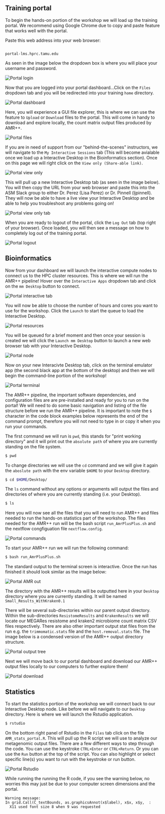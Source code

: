 ## Training portal

To begin the hands-on portion of the workshop we will load up the training portal. We recommend using Google Chrome due to copy and paste feature that works well with the portal.

Paste this web address into your web browser:

```

portal-lms.hprc.tamu.edu

```

As seen in the image below the dropdown box is where you will place your username and password.


![Portal login](./resources/portal-images/portal_login.png)


Now that you are logged into your portal dashboard...Click on the `Files` dropdown tab and you will be redirected into your training `home` directory.


![Portal dashboard](./resources/portal-images//portal_fileTab.png)


Here, you will experience a GUI file explorer, this is where we can use the feature to `Upload` or `Download` files to the portal. This will come in handy to download and explore locally, the count matrix output files produced by AMR++.


![Portal files](./resources/portal-images/portal_dashHomeDir.png)


If you are in need of support from our "behind-the-scenes" instructors, we will navigate to the `My Interactive Sessions` tab (This will become avialable once we load up a Interactive Desktop in the Bioinformatics section). Once on this page we will right click on the `View only (Share-able link)`.


![Portal view only](./resources/portal-images/portal_viewOnly.png)


This will pull up a new Interactive Desktop tab (as seen in the image below). You will then copy the URL from your web browser and paste this into the ASM Slack group to either Dr. Perez (Lisa Perez) or Dr. Pinnell (ljpinnell). They will now be able to have a live view your Interactive Desktop and be able to help you troubleshoot any problems going on!


![Portal view only tab](./resources/portal-images/portal_viewOnlyLink.png)


When you are ready to logout of the portal, click the `Log Out` tab (top right of your browser). Once loaded, you will then see a message on how to completely log out of the training portal.


![Portal logout](./resources/portal-images/portal_logout.png)


## Bioinformatics

Now from your dashboard we will launch the interactive compute nodes to connect us to the HPC cluster resources. This is where we will run the AMR++ pipeline! Hover over the `Interactive Apps` dropdown tab and click on the `mm Desktop` button to connect.


![Portal interactive tab](./resources/portal-images/portal_appTab.png)


You will now be able to choose the number of hours and cores you want to use for the workshop. Click the `Launch` to start the queue to load the Interactive Desktop.


![Portal resources](./resources/portal-images/portal_clusterRescs.png)


You will be queued for a brief moment and then once your session is created we will click the `Launch mm Desktop` button to launch a new web browser tab with your Interactive Desktop.


![Portal node](./resources/portal-images/portal_node.png)


Now on your new Interacivte Desktop tab, click on the terminal emulator app (the second black app at the bottom of the desktop) and then we will begin the command-line portion of the workshop!


![Portal terminal](./resources/portal-images/portal_termEm.png)


The AMR++ pipeline, the important software dependencies, and configuration files are are pre-installed and ready for you to run on the portal! We will need to do some basic navigation and listing of the file structure before we run the AMR++ pipeline. It is important to note the `$` character in the code block examples below represents the end of the command prompt, therefore you will not need to type in or copy it when you run your commands.

The first command we will run is `pwd`, this stands for "print working directory" and it will print out the `absolute path` of where you are currently standing on the file system.
```bash
$ pwd
```

To change directories we will use the `cd` command and we will give it again the `aboslute path` with the env variable `$HOME` to your `Desktop` directory.
```bash
$ cd $HOME/Desktop/
```

The `ls` command without any options or arguments will output the files and directories of where you are currently standing (i.e. your Desktop).
```bash
$ ls
```

Here you will now see all the files that you will need to run AMR++ and files needed to run the hands-on statistics part of the workshop. The files needed for the AMR++ run will be the bash script `run_AmrPlusPlus.sh` and the nextflow congfiguation file `nextflow.config`.


![Portal commands](./resources/portal-images/portal_basicCmds.png)


To start your AMR++ run we will run the following command:


```bash
$ bash run_AmrPlusPlus.sh
```

The standard output to the terminal screen is interactive. Once the run has finished it should look similar as the image below:


![Portal AMR out](./resources/portal-images/portal_AMRout.png)


The directory with the AMR++ results will be outputted here in your `Desktop` directory where you are currently standing. It will be named `Small_Results_WithKraken0.1`

There will be several sub-directories within our parent output directory. Within the sub-directories `ResistomeResults` and `KrakenResults` we will locate our MEGARes resistome and kraken2 microbiome count matrix CSV files respectively. There are also other important output stat files from the run e.g. the `trimmomatic.stats` file and the `host.removal.stats` file. The image below is a condensed version of the AMR++ output directory structure.


![Portal output tree](./resources/portal-images/portal_amrOutTree.png)


Next we will move back to our portal dashboard and download our AMR++ output files locally to our computers to further explore them!


![Portal download](./resources/portal-images/portal_dwnl.png)


## Statistics

To start the statistics portion of the workshop we will connect back to our Interactive Desktop node. Like before we will navigate to our `Desktop` directory. Here is where we will launch the Rstudio application.

```bash
$ rstudio
```
On the bottom right panel of Rstudio in the `Files` tab click on the file `AMR_stats_portal.R`. This will pull up the R script we will use to analyze our metagenomic output files. There are a few different ways to step through the code. You can use the keystroke `CTRL+Enter` or `CTRL+Return`. Or you can use the `Run` button at the top of the script. You can also highlight or select specific line(s) you want to run with the keystroke or run button.


![Portal Rstudio](./resources/portal-images/portal_r.png)


While running the running the R code, if you see the warning below, no worries this may just be due to your computer screen dimensions and the portal.


```
Warning message:
In grid.Call(C_textBounds, as.graphicsAnnot(x$label), x$x, x$y,  :
  X11 used font size 8 when 9 was requested
```
